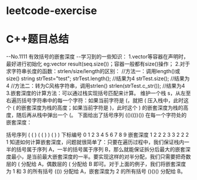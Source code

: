 # leetcode-exercise
# C++题目总结
--No.1111 有效括号的嵌套深度
--学习到的一些知识：
1.vector<int>等容器在声明时，最好进行初始化 eg:vector<int> result(seq.size())；容器一般都有size()操作；
2.对于求字符串长度的函数：strlen/size/length的区别：
//方法一：调用length()或size()
string strTest="test";
strTest.length();			//结果为4
strTest.size();				//结果为4
//方法二：转为C风格字符串，调用strlen()
strlen(strTest.c_str());	//结果为4
3.嵌套深度的计算方法：可以通过栈实现括号匹配来计算。
维护一个栈 s，从左至右遍历括号字符串中的每一个字符：如果当前字符是 (，就把 ( 压入栈中，此时这个 ( 的嵌套深度为栈的高度；如果当前字符是 )，此时这个 ) 的嵌套深度为栈的高度，随后再从栈中弹出一个 (。
下面给出了括号序列 (()(())()) 在每一个字符处的嵌套深度：

括号序列   ( ( ) ( ( ) ) ( ) )
下标编号   0 1 2 3 4 5 6 7 8 9
嵌套深度   1 2 2 2 3 3 2 2 2 1 
知道如何计算嵌套深度，问题就很简单了：只要在遍历过程中，我们保证栈内一半的括号属于序列 A，一半的括号属于序列 B，那么就能保证拆分后最大的嵌套深度最小，是当前最大嵌套深度的一半。要实现这样的对半分配，我们只需要把奇数层的 ( 分配给 A，偶数层的 ( 分配给 B 即可。对于上面的例子，我们将嵌套深度为 1 和 3 的所有括号 (()) 分配给 A，嵌套深度为 2 的所有括号 ()()() 分配给 B。
